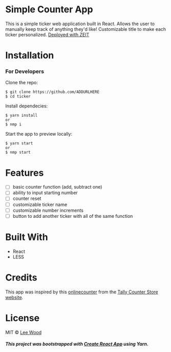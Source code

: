 # Simple Counter App
This is a simple ticker web application built in React. Allows the user to manually keep track of anything they'd like! Customizable title to make each ticker personalized.
[Deployed with ZEIT](https://urlgoeshere.com)

# Installation
### __For Developers__

Clone the repo:

```
$ git clone https://github.com/ADDURLHERE
$ cd ticker
```
Install dependecies:

```
$ yarn install
or 
$ nmp i
```
Start the app to preview locally:
```
$ yarn start
or 
$ nmp start
```

# Features
- [ ] basic counter function (add, subtract one)
- [ ] ability to input starting number
- [ ] counter reset
- [ ] customizable ticker name
- [ ] customizable number increments
- [ ] button to add another ticker with all of the same function

# Built With
- React
- LESS

# Credits
This app was inspired by this [onlinecounter](https://tallycounterstore.com/online-counter) from the [Tally Counter Store website](https://tallycounterstore.com/).

# License
MIT © [Lee Wood](https://github.com/LeeWood)

##### This project was bootstrapped with [Create React App](https://github.com/facebook/create-react-app) using Yarn.
